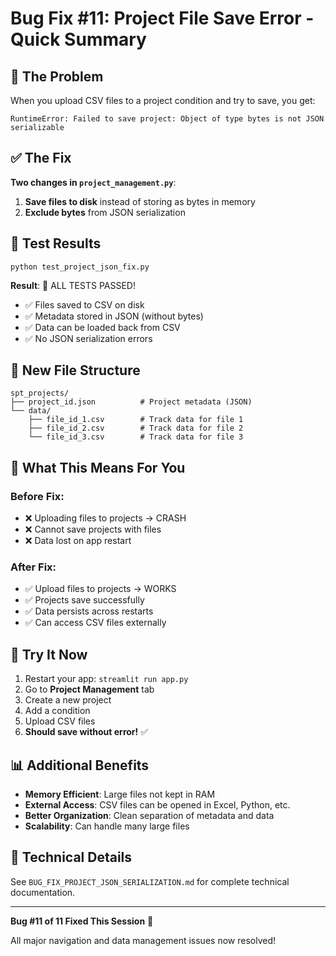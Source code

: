# Bug Fix #11: Project File Save Error - Quick Summary

## 🐛 The Problem
When you upload CSV files to a project condition and try to save, you get:
```
RuntimeError: Failed to save project: Object of type bytes is not JSON serializable
```

## ✅ The Fix
**Two changes in `project_management.py`**:

1. **Save files to disk** instead of storing as bytes in memory
2. **Exclude bytes** from JSON serialization

## 🧪 Test Results
```
python test_project_json_fix.py
```
**Result**: 🎉 ALL TESTS PASSED!

- ✅ Files saved to CSV on disk
- ✅ Metadata stored in JSON (without bytes)
- ✅ Data can be loaded back from CSV
- ✅ No JSON serialization errors

## 📁 New File Structure
```
spt_projects/
├── project_id.json          # Project metadata (JSON)
└── data/
    ├── file_id_1.csv        # Track data for file 1
    ├── file_id_2.csv        # Track data for file 2
    └── file_id_3.csv        # Track data for file 3
```

## 🎯 What This Means For You

### Before Fix:
- ❌ Uploading files to projects → CRASH
- ❌ Cannot save projects with files
- ❌ Data lost on app restart

### After Fix:
- ✅ Upload files to projects → WORKS
- ✅ Projects save successfully
- ✅ Data persists across restarts
- ✅ Can access CSV files externally

## 🚀 Try It Now

1. Restart your app: `streamlit run app.py`
2. Go to **Project Management** tab
3. Create a new project
4. Add a condition
5. Upload CSV files
6. **Should save without error!** ✅

## 📊 Additional Benefits

- **Memory Efficient**: Large files not kept in RAM
- **External Access**: CSV files can be opened in Excel, Python, etc.
- **Better Organization**: Clean separation of metadata and data
- **Scalability**: Can handle many large files

## 📝 Technical Details

See `BUG_FIX_PROJECT_JSON_SERIALIZATION.md` for complete technical documentation.

---

**Bug #11 of 11 Fixed This Session** 🎉

All major navigation and data management issues now resolved!
